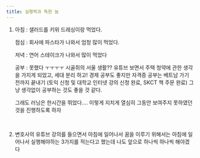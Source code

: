```yaml
---
title: 실행력과 독한 놈
---
```


1. 아침 : 샐러드를 키위 드레싱이랑 먹었다. 

     점심 : 회사에 파스타가 나와서 엄청 많이 먹었다.

     저녁 : 연어 스테이크가 나와서 많이 먹었다

     공부 : 못했다 ㅜㅜㅜㅜ 시골쥐의 서울 생활?? 유튜브 보면서 주택 청약에 관한 생각을 가지게 되었고, 세대 분리 하고! 경제 공부도 좋지만 자격증 공부는 베트남 가기 전까지 끝내기 (토익 신청 및 대학교 인터넷 강의 신청 완료, SKCT 책 주문 완료) 그냥 생각없이 공부하는 것도 좋을 것 같다.

     그래도 러닝은 한시간을 뛰었다.... 이렇게 지치게 열심히 그동안 보여주지 못하였던 것을 진행하도록 하자

​

2. 변호사의 유튜브 강의를 들으면서 아침에 일어나서 꿈을 이루기 위해서는 아침에 일어나서 실행해야하는 3가지를 적는다고 했는데 나도 앞으로 하나씩 하나씩 해야겠다

